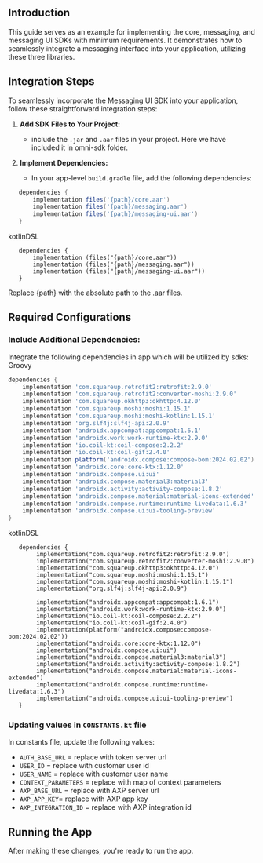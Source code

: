 ## Introduction

This guide serves as an example for implementing the core, messaging, and messaging UI SDKs with minimum requirements. It demonstrates how to seamlessly integrate a messaging interface into your application, utilizing these three libraries.

## Integration Steps

To seamlessly incorporate the Messaging UI SDK into your application, follow these straightforward integration steps:

1. **Add SDK Files to Your Project:**
    - include the `.jar` and `.aar` files in your project. Here we have included it in omni-sdk folder.

2. **Implement Dependencies:**
    - In your app-level `build.gradle` file, add the following dependencies:

```groovy
   dependencies {
       implementation files('{path}/core.aar')
       implementation files('{path}/messaging.aar')
       implementation files('{path}/messaging-ui.aar')
   }
```

kotlinDSL
```kotlinDSL
   dependencies {
       implementation (files("{path}/core.aar"))
       implementation (files("{path}/messaging.aar"))
       implementation (files("{path}/messaging-ui.aar"))
   }
```
Replace {path} with the absolute path to the .aar files.

## Required Configurations

### Include Additional Dependencies:

Integrate the following dependencies in app which will be utilized by sdks:
Groovy
```groovy
dependencies {
    implementation 'com.squareup.retrofit2:retrofit:2.9.0'
    implementation 'com.squareup.retrofit2:converter-moshi:2.9.0'
    implementation 'com.squareup.okhttp3:okhttp:4.12.0'
    implementation 'com.squareup.moshi:moshi:1.15.1'
    implementation 'com.squareup.moshi:moshi-kotlin:1.15.1'
    implementation 'org.slf4j:slf4j-api:2.0.9'
    implementation 'androidx.appcompat:appcompat:1.6.1'
    implementation 'androidx.work:work-runtime-ktx:2.9.0'
    implementation 'io.coil-kt:coil-compose:2.2.2'
    implementation 'io.coil-kt:coil-gif:2.4.0'
    implementation platform('androidx.compose:compose-bom:2024.02.02')
    implementation 'androidx.core:core-ktx:1.12.0'
    implementation 'androidx.compose.ui:ui'
    implementation 'androidx.compose.material3:material3'
    implementation 'androidx.activity:activity-compose:1.8.2'
    implementation 'androidx.compose.material:material-icons-extended'
    implementation 'androidx.compose.runtime:runtime-livedata:1.6.3'
    implementation 'androidx.compose.ui:ui-tooling-preview'
}
```

kotlinDSL
```kotlinDSL
   dependencies {
        implementation("com.squareup.retrofit2:retrofit:2.9.0")
        implementation("com.squareup.retrofit2:converter-moshi:2.9.0")
        implementation("com.squareup.okhttp3:okhttp:4.12.0")
        implementation("com.squareup.moshi:moshi:1.15.1")
        implementation("com.squareup.moshi:moshi-kotlin:1.15.1")
        implementation("org.slf4j:slf4j-api:2.0.9")
   
        implementation("androidx.appcompat:appcompat:1.6.1")
        implementation("androidx.work:work-runtime-ktx:2.9.0")
        implementation("io.coil-kt:coil-compose:2.2.2")
        implementation("io.coil-kt:coil-gif:2.4.0")
        implementation(platform("androidx.compose:compose-bom:2024.02.02"))
        implementation("androidx.core:core-ktx:1.12.0")
        implementation("androidx.compose.ui:ui")
        implementation("androidx.compose.material3:material3")
        implementation("androidx.activity:activity-compose:1.8.2")
        implementation("androidx.compose.material:material-icons-extended")
        implementation("androidx.compose.runtime:runtime-livedata:1.6.3")
        implementation("androidx.compose.ui:ui-tooling-preview")
   }
```

### Updating values in `CONSTANTS.kt` file
In constants file, update the following values:
- `AUTH_BASE_URL` = replace with token server url
- `USER_ID` = replace with customer user id
- `USER_NAME` = replace with customer user name
- `CONTEXT_PARAMETERS` = replace with map of context parameters
- `AXP_BASE_URL` = replace with AXP server url
- `AXP_APP_KEY`= replace with AXP app key
- `AXP_INTEGRATION_ID` = replace with AXP integration id

## Running the App
After making these changes, you're ready to run the app.